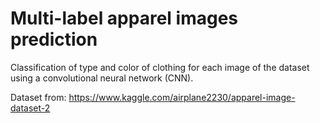 # Multi-label apparel images prediction

Classification of type and color of clothing for each image of the dataset using a convolutional neural network (CNN).

Dataset from: https://www.kaggle.com/airplane2230/apparel-image-dataset-2
